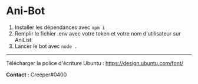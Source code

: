 # Ani-Bot

1. Installer les dépendances avec `npm i`
2. Remplir le fichier .env avec votre token et votre nom d'utilisateur sur AniList
3. Lancer le bot avec `node .`

----

Télécharger la police d'écriture Ubuntu : https://design.ubuntu.com/font/

**Contact :** Creeper#0400